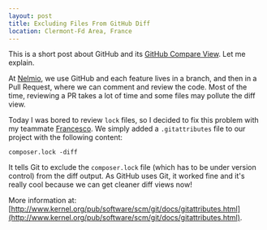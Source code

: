 ```yaml
---
layout: post
title: Excluding Files From GitHub Diff
location: Clermont-Fd Area, France
---
```


This is a short post about GitHub and its [GitHub Compare
View](https://github.com/blog/612-introducing-github-compare-view). Let me
explain.

At [Nelmio](http://nelm.io), we use GitHub and each feature lives in a branch,
and then in a Pull Request, where we can comment and review the code. Most of
the time, reviewing a PR takes a lot of time and some files may pollute the diff
view.

Today I was bored to review `lock` files, so I decided to fix this problem with my
teammate [Francesco](http://twitter.com/flevour). We simply added a
`.gitattributes` file to our project with the following content:

    composer.lock -diff

It tells Git to exclude the `composer.lock` file (which has to be under version
control) from the diff output. As GitHub uses Git, it worked fine and it's really
cool because we can get cleaner diff views now!

More information at: [http://www.kernel.org/pub/software/scm/git/docs/gitattributes.html](http://www.kernel.org/pub/software/scm/git/docs/gitattributes.html).
